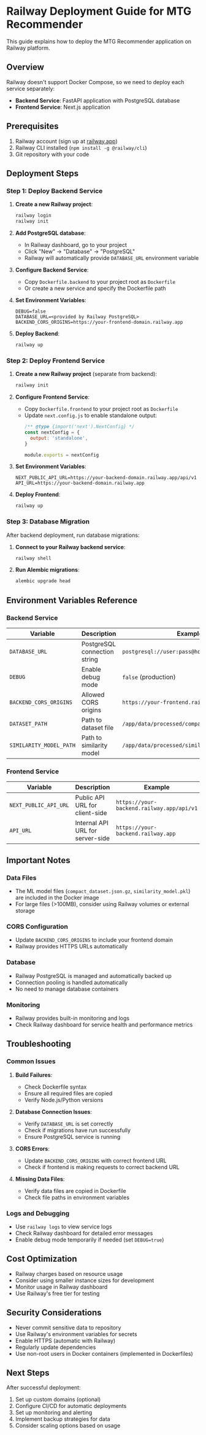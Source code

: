 # Railway Deployment Guide for MTG Recommender

This guide explains how to deploy the MTG Recommender application on Railway platform.

## Overview

Railway doesn't support Docker Compose, so we need to deploy each service separately:
- **Backend Service**: FastAPI application with PostgreSQL database
- **Frontend Service**: Next.js application

## Prerequisites

1. Railway account (sign up at [railway.app](https://railway.app))
2. Railway CLI installed (`npm install -g @railway/cli`)
3. Git repository with your code

## Deployment Steps

### Step 1: Deploy Backend Service

1. **Create a new Railway project**:
   ```bash
   railway login
   railway init
   ```

2. **Add PostgreSQL database**:
   - In Railway dashboard, go to your project
   - Click "New" → "Database" → "PostgreSQL"
   - Railway will automatically provide `DATABASE_URL` environment variable

3. **Configure Backend Service**:
   - Copy `Dockerfile.backend` to your project root as `Dockerfile`
   - Or create a new service and specify the Dockerfile path

4. **Set Environment Variables**:
   ```
   DEBUG=false
   DATABASE_URL=<provided by Railway PostgreSQL>
   BACKEND_CORS_ORIGINS=https://your-frontend-domain.railway.app
   ```

5. **Deploy Backend**:
   ```bash
   railway up
   ```

### Step 2: Deploy Frontend Service

1. **Create a new Railway project** (separate from backend):
   ```bash
   railway init
   ```

2. **Configure Frontend Service**:
   - Copy `Dockerfile.frontend` to your project root as `Dockerfile`
   - Update `next.config.js` to enable standalone output:
     ```javascript
     /** @type {import('next').NextConfig} */
     const nextConfig = {
       output: 'standalone',
     }
     
     module.exports = nextConfig
     ```

3. **Set Environment Variables**:
   ```
   NEXT_PUBLIC_API_URL=https://your-backend-domain.railway.app/api/v1
   API_URL=https://your-backend-domain.railway.app
   ```

4. **Deploy Frontend**:
   ```bash
   railway up
   ```

### Step 3: Database Migration

After backend deployment, run database migrations:

1. **Connect to your Railway backend service**:
   ```bash
   railway shell
   ```

2. **Run Alembic migrations**:
   ```bash
   alembic upgrade head
   ```

## Environment Variables Reference

### Backend Service
| Variable | Description | Example |
|----------|-------------|---------|
| `DATABASE_URL` | PostgreSQL connection string | `postgresql://user:pass@host:port/db` |
| `DEBUG` | Enable debug mode | `false` (production) |
| `BACKEND_CORS_ORIGINS` | Allowed CORS origins | `https://your-frontend.railway.app` |
| `DATASET_PATH` | Path to dataset file | `/app/data/processed/compact_dataset.json.gz` |
| `SIMILARITY_MODEL_PATH` | Path to similarity model | `/app/data/processed/similarity_model.pkl` |

### Frontend Service
| Variable | Description | Example |
|----------|-------------|---------|
| `NEXT_PUBLIC_API_URL` | Public API URL for client-side | `https://your-backend.railway.app/api/v1` |
| `API_URL` | Internal API URL for server-side | `https://your-backend.railway.app` |

## Important Notes

### Data Files
- The ML model files (`compact_dataset.json.gz`, `similarity_model.pkl`) are included in the Docker image
- For large files (>100MB), consider using Railway volumes or external storage

### CORS Configuration
- Update `BACKEND_CORS_ORIGINS` to include your frontend domain
- Railway provides HTTPS URLs automatically

### Database
- Railway PostgreSQL is managed and automatically backed up
- Connection pooling is handled automatically
- No need to manage database containers

### Monitoring
- Railway provides built-in monitoring and logs
- Check Railway dashboard for service health and performance metrics

## Troubleshooting

### Common Issues

1. **Build Failures**:
   - Check Dockerfile syntax
   - Ensure all required files are copied
   - Verify Node.js/Python versions

2. **Database Connection Issues**:
   - Verify `DATABASE_URL` is set correctly
   - Check if migrations have run successfully
   - Ensure PostgreSQL service is running

3. **CORS Errors**:
   - Update `BACKEND_CORS_ORIGINS` with correct frontend URL
   - Check if frontend is making requests to correct backend URL

4. **Missing Data Files**:
   - Verify data files are copied in Dockerfile
   - Check file paths in environment variables

### Logs and Debugging

- Use `railway logs` to view service logs
- Check Railway dashboard for detailed error messages
- Enable debug mode temporarily if needed (set `DEBUG=true`)

## Cost Optimization

- Railway charges based on resource usage
- Consider using smaller instance sizes for development
- Monitor usage in Railway dashboard
- Use Railway's free tier for testing

## Security Considerations

- Never commit sensitive data to repository
- Use Railway's environment variables for secrets
- Enable HTTPS (automatic with Railway)
- Regularly update dependencies
- Use non-root users in Docker containers (implemented in Dockerfiles)

## Next Steps

After successful deployment:
1. Set up custom domains (optional)
2. Configure CI/CD for automatic deployments
3. Set up monitoring and alerting
4. Implement backup strategies for data
5. Consider scaling options based on usage
